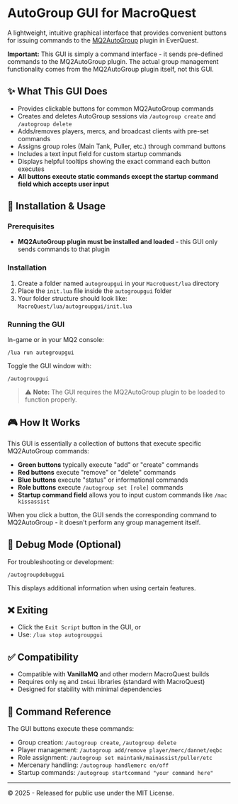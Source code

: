 # AutoGroup GUI for MacroQuest

A lightweight, intuitive graphical interface that provides convenient buttons for issuing commands to the [MQ2AutoGroup](https://www.redguides.com/community/resources/mq2autogroup.2671/) plugin in EverQuest.

**Important:** This GUI is simply a command interface - it sends pre-defined commands to the MQ2AutoGroup plugin. The actual group management functionality comes from the MQ2AutoGroup plugin itself, not this GUI.

## ✨ What This GUI Does

- Provides clickable buttons for common MQ2AutoGroup commands
- Creates and deletes AutoGroup sessions via `/autogroup create` and `/autogroup delete`
- Adds/removes players, mercs, and broadcast clients with pre-set commands
- Assigns group roles (Main Tank, Puller, etc.) through command buttons
- Includes a text input field for custom startup commands
- Displays helpful tooltips showing the exact command each button executes
- **All buttons execute static commands except the startup command field which accepts user input**

## 🔧 Installation & Usage

### Prerequisites
- **MQ2AutoGroup plugin must be installed and loaded** - this GUI only sends commands to that plugin

### Installation
1. Create a folder named `autogroupgui` in your `MacroQuest/lua` directory
2. Place the `init.lua` file inside the `autogroupgui` folder
3. Your folder structure should look like: `MacroQuest/lua/autogroupgui/init.lua`

### Running the GUI
In-game or in your MQ2 console:
```
/lua run autogroupgui
```

Toggle the GUI window with:
```
/autogroupgui
```

> ⚠️ **Note:** The GUI requires the MQ2AutoGroup plugin to be loaded to function properly.

## 🎮 How It Works

This GUI is essentially a collection of buttons that execute specific MQ2AutoGroup commands:

- **Green buttons** typically execute "add" or "create" commands
- **Red buttons** execute "remove" or "delete" commands  
- **Blue buttons** execute "status" or informational commands
- **Role buttons** execute `/autogroup set [role]` commands
- **Startup command field** allows you to input custom commands like `/mac kissassist`

When you click a button, the GUI sends the corresponding command to MQ2AutoGroup - it doesn't perform any group management itself.

## 🧪 Debug Mode (Optional)

For troubleshooting or development:
```
/autogroupdebuggui
```
This displays additional information when using certain features.

## ❌ Exiting

- Click the `Exit Script` button in the GUI, or
- Use: `/lua stop autogroupgui`

## ✅ Compatibility

- Compatible with **VanillaMQ** and other modern MacroQuest builds
- Requires only `mq` and `ImGui` libraries (standard with MacroQuest)
- Designed for stability with minimal dependencies

## 📝 Command Reference

The GUI buttons execute these commands:
- Group creation: `/autogroup create`, `/autogroup delete`
- Player management: `/autogroup add/remove player/merc/dannet/eqbc`
- Role assignment: `/autogroup set maintank/mainassist/puller/etc`
- Mercenary handling: `/autogroup handlemerc on/off`
- Startup commands: `/autogroup startcommand "your command here"`

---

© 2025 - Released for public use under the MIT License.
